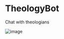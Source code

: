# TheologyBot
Chat with theologians

![image](https://github.com/user-attachments/assets/e9ce37c9-2da5-4512-b05f-143f1aa629a1)
